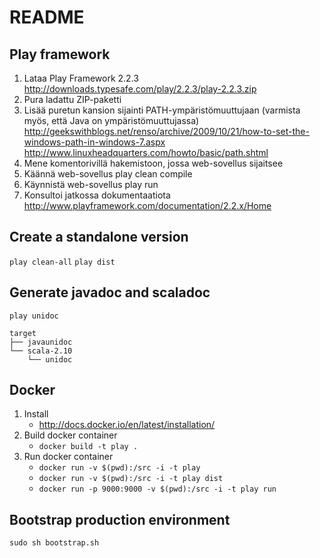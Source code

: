 # README

## Play framework

1. Lataa Play Framework 2.2.3
        http://downloads.typesafe.com/play/2.2.3/play-2.2.3.zip
2. Pura ladattu ZIP-paketti
3. Lisää puretun kansion sijainti PATH-ympäristömuuttujaan (varmista myös, että Java on ympäristömuuttujassa)
        http://geekswithblogs.net/renso/archive/2009/10/21/how-to-set-the-windows-path-in-windows-7.aspx
        http://www.linuxheadquarters.com/howto/basic/path.shtml
4. Mene komentorivillä hakemistoon, jossa web-sovellus sijaitsee
5. Käännä web-sovellus
        play clean compile
6. Käynnistä web-sovellus
        play run
7. Konsultoi jatkossa dokumentaatiota http://www.playframework.com/documentation/2.2.x/Home

## Create a standalone version

`play clean-all`
`play dist`

## Generate javadoc and scaladoc

`play unidoc`

    target
    ├── javaunidoc
    └── scala-2.10
        └── unidoc

## Docker

1. Install
   - http://docs.docker.io/en/latest/installation/
1. Build docker container
   - `docker build -t play .`
2. Run docker container
   - `docker run -v $(pwd):/src -i -t play`
   - `docker run -v $(pwd):/src -i -t play dist`
   - `docker run -p 9000:9000 -v $(pwd):/src -i -t play run`

## Bootstrap production environment

`sudo sh bootstrap.sh`
